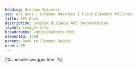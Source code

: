 ```yaml
---
heading: Dropbox Business
seo: API Docs | Dropbox Business | Cloud Elements API Docs
title: API Docs
description: Dropbox Business API Documentation.
layout: swagger-only
breadcrumbs: /docs/elements.html
elementId: 1780
parent: Back to Element Guides
order: 90
---
```


{% include swagger.html %}
